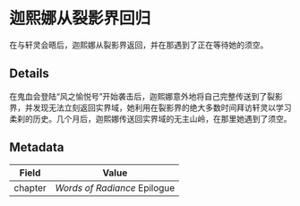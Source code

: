 # 迦熙娜从裂影界回归
在与轩灵会晤后，迦熙娜从裂影界返回，并在那遇到了正在等待她的须空。

## Details
在鬼血会登陆“风之愉悦号”开始袭击后，迦熙娜意外地将自己完整传送到了裂影界，并发现无法立刻返回实界域，她利用在裂影界的绝大多数时间拜访轩灵以学习柔刹的历史。几个月后，迦熙娜传送回实界域的无主山岭，在那里她遇到了须空。

## Metadata
| Field | Value |
| ----- | ----- |
| chapter | *Words of Radiance* Epilogue |
